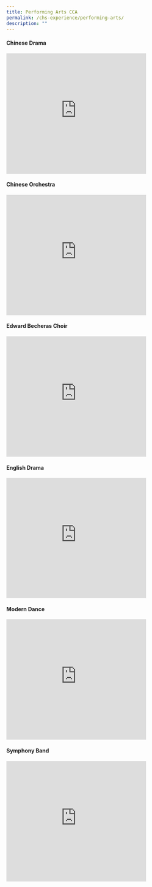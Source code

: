 ```yaml
---
title: Performing Arts CCA
permalink: /chs-experience/performing-arts/
description: ""
---
```

#### Chinese Drama

<iframe width="366" height="315" src="https://www.youtube.com/embed/qC8i50mXg74" title="Chinese Drama" frameborder="0" allow="accelerometer; autoplay; clipboard-write; encrypted-media; gyroscope; picture-in-picture" allowfullscreen></iframe>

#### Chinese Orchestra

<iframe width="366" height="315" src="https://www.youtube.com/embed/CNu1Ecs1DqA" title="Chinese Orchestra" frameborder="0" allow="accelerometer; autoplay; clipboard-write; encrypted-media; gyroscope; picture-in-picture" allowfullscreen></iframe>

#### Edward Becheras Choir

<iframe width="366" height="315" src="https://www.youtube.com/embed/E8jPGcXn3h0" title="Edward Becheras Choir.mp4" frameborder="0" allow="accelerometer; autoplay; clipboard-write; encrypted-media; gyroscope; picture-in-picture" allowfullscreen></iframe>


#### English Drama

<iframe width="366" height="315" src="https://www.youtube.com/embed/01A5-E-SiWA" title="English Drama" frameborder="0" allow="accelerometer; autoplay; clipboard-write; encrypted-media; gyroscope; picture-in-picture" allowfullscreen></iframe>

#### Modern Dance

<iframe width="366" height="315" src="https://www.youtube.com/embed/9y5A1GXFZo0" title="Modern Dance" frameborder="0" allow="accelerometer; autoplay; clipboard-write; encrypted-media; gyroscope; picture-in-picture" allowfullscreen></iframe>

#### Symphony Band

<iframe width="366" height="315" src="https://www.youtube.com/embed/SpysAFZiJYI" title="Symphony Band" frameborder="0" allow="accelerometer; autoplay; clipboard-write; encrypted-media; gyroscope; picture-in-picture" allowfullscreen></iframe>